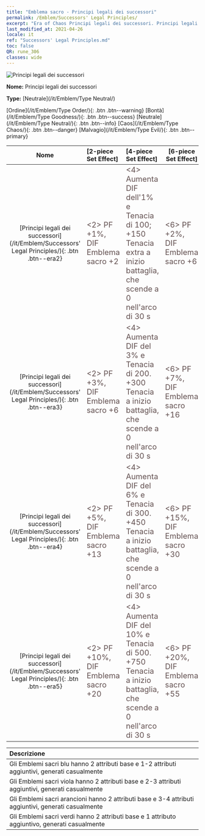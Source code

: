 ```yaml
---
title: "Emblema sacro - Principi legali dei successori"
permalink: /Emblem/Successors' Legal Principles/
excerpt: "Era of Chaos Principi legali dei successori. Principi legali dei successori. Era of Chaos Emblema sacro Principi legali dei successori. Era of Chaos Neutrale Principi legali dei successori"
last_modified_at: 2021-04-26
locale: it
ref: "Successors' Legal Principles.md"
toc: false
QR: rune_306
classes: wide
---
```


  ![Principi legali dei successori](/images/r/rune_icon_306.png)

 **Nome:** Principi legali dei successori

 **Type:** [Neutrale](/it/Emblem/Type Neutral/)

  [Ordine](/it/Emblem/Type Order/){: .btn .btn--warning}   [Bontà](/it/Emblem/Type Goodness/){: .btn .btn--success}   [Neutrale](/it/Emblem/Type Neutral/){: .btn .btn--info}   [Caos](/it/Emblem/Type Chaos/){: .btn .btn--danger}   [Malvagio](/it/Emblem/Type Evil/){: .btn .btn--primary} 

  |  Nome    | [2-piece Set Effect] | [4-piece Set Effect] | [6-piece Set Effect]  | 
  |:-----------------------:|:-------------------|:-----------------|----------------| 
  | [Principi legali dei successori](/it/Emblem/Successors' Legal Principles/){: .btn .btn--era2} | <span style="color: #645252;font-size:20px">&lt;2&gt; PF +1%, DIF Emblema sacro +2</span> | <span style="color: #645252;font-size:20px">&lt;4&gt; Aumenta DIF dell'1% e Tenacia di 100; +150 Tenacia extra a inizio battaglia, che scende a 0 nell'arco di 30 s</span> | <span style="color: #645252;font-size:20px">&lt;6&gt; PF +2%, DIF Emblema sacro +6</span> | 
  | [Principi legali dei successori](/it/Emblem/Successors' Legal Principles/){: .btn .btn--era3} | <span style="color: #645252;font-size:20px">&lt;2&gt; PF +3%, DIF Emblema sacro +6</span> | <span style="color: #645252;font-size:20px">&lt;4&gt; Aumenta DIF del 3% e Tenacia di 200. +300 Tenacia a inizio battaglia, che scende a 0 nell'arco di 30 s</span> | <span style="color: #645252;font-size:20px">&lt;6&gt; PF +7%, DIF Emblema sacro +16</span> | 
  | [Principi legali dei successori](/it/Emblem/Successors' Legal Principles/){: .btn .btn--era4} | <span style="color: #645252;font-size:20px">&lt;2&gt; PF +5%, DIF Emblema sacro +13</span> | <span style="color: #645252;font-size:20px">&lt;4&gt; Aumenta DIF del 6% e Tenacia di 300. +450 Tenacia a inizio battaglia, che scende a 0 nell'arco di 30 s</span> | <span style="color: #645252;font-size:20px">&lt;6&gt; PF +15%, DIF Emblema sacro +30</span> | 
  | [Principi legali dei successori](/it/Emblem/Successors' Legal Principles/){: .btn .btn--era5} | <span style="color: #645252;font-size:20px">&lt;2&gt; PF +10%, DIF Emblema sacro +20</span> | <span style="color: #645252;font-size:20px">&lt;4&gt; Aumenta DIF del 10% e Tenacia di 500. +750 Tenacia a inizio battaglia, che scende a 0 nell'arco di 30 s</span> | <span style="color: #645252;font-size:20px">&lt;6&gt; PF +20%, DIF Emblema sacro +55</span> | 

  |         Descrizione            | 
  |:-------------------------------|
  | Gli Emblemi sacri blu hanno 2 attributi base e 1-2 attributi aggiuntivi, generati casualmente |
  | Gli Emblemi sacri viola hanno 2 attributi base e 2-3 attributi aggiuntivi, generati casualmente |
  | Gli Emblemi sacri arancioni hanno 2 attributi base e 3-4 attributi aggiuntivi, generati casualmente |
  | Gli Emblemi sacri verdi hanno 2 attributi base e 1 attributo aggiuntivo, generati casualmente |
